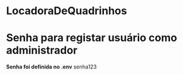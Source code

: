 # LocadoraDeQuadrinhos

# Senha para registar usuário como administrador
**Senha foi definida no .env**
senha123
